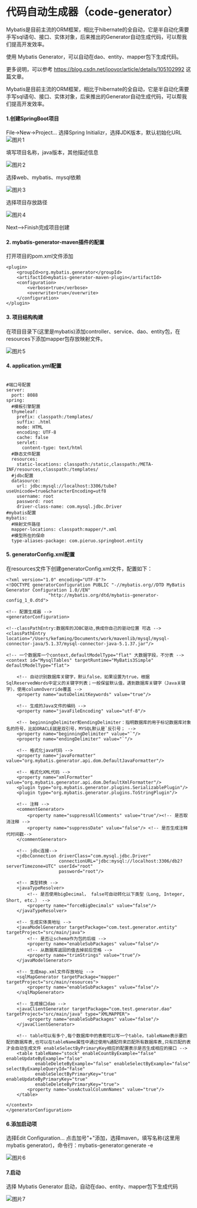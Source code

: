 # 代码自动生成器（code-generator）

Mybatis是目前主流的ORM框架，相比于hibernate的全自动，它是半自动化需要手写sql语句、接口、实体对象，后来推出的Generator自动生成代码，可以帮我们提高开发效率。

使用 Mybatis Generator，可以自动在dao、entity、mapper包下生成代码。

更多说明，可以参考 https://blog.csdn.net/joovor/article/details/105102992 这篇文章。


Mybatis是目前主流的ORM框架，相比于hibernate的全自动，它是半自动化需要手写sql语句、接口、实体对象，后来推出的Generator自动生成代码，可以帮我们提高开发效率。

#### 1.创建SpringBoot项目

File→New→Project… 选择Spring Initializr，选择JDK版本，默认初始化URL![图片1](https://imgconvert.csdnimg.cn/aHR0cHM6Ly9jZG4ua2VmYW1pbmcuY29tLzIwMjAvMDMvMjQvZlFkcy5wbmc?x-oss-process=image/format,png)

填写项目名称，java版本，其他描述信息

![图片2](https://imgconvert.csdnimg.cn/aHR0cHM6Ly9jZG4ua2VmYW1pbmcuY29tLzIwMjAvMDMvMjQvZnNwQy5wbmc?x-oss-process=image/format,png)

选择web、mybatis、mysql依赖

![图片3](https://imgconvert.csdnimg.cn/aHR0cHM6Ly9jZG4ua2VmYW1pbmcuY29tLzIwMjAvMDMvMjQvZmVGUC5wbmc?x-oss-process=image/format,png)

选择项目存放路径

![图片4](https://imgconvert.csdnimg.cn/aHR0cHM6Ly9jZG4ua2VmYW1pbmcuY29tLzIwMjAvMDMvMjQvZnZvaS5wbmc?x-oss-process=image/format,png)

Next–>Finish完成项目创建

#### 2. mybatis-generator-maven插件的配置

打开项目的pom.xml文件添加

```
<plugin>
    <groupId>org.mybatis.generator</groupId>
    <artifactId>mybatis-generator-maven-plugin</artifactId>
    <configuration>
        <verbose>true</verbose>
        <overwrite>true</overwrite>
    </configuration>
</plugin>
```


#### 3. 项目结构构建

在项目目录下(这里是mybatis)添加controller、service、dao、entity包，在resources下添加mapper包存放映射文件。

![图片5](https://imgconvert.csdnimg.cn/aHR0cHM6Ly9jZG4ua2VmYW1pbmcuY29tLzIwMjAvMDMvMjQvZk12TC5wbmc?x-oss-process=image/format,png)

#### 4. application.yml配置

```

#端口号配置
server:
  port: 8088
spring:
  #模板引擎配置
  thymeleaf:
    prefix: classpath:/templates/
    suffix: .html
    mode: HTML
    encoding: UTF-8
    cache: false
    servlet:
      content-type: text/html
  #静态文件配置
  resources:
    static-locations: classpath:/static,classpath:/META-INF/resources,classpath:/templates/
  #jdbc配置
  datasource:
    url: jdbc:mysql://localhost:3306/tube?useUnicode=true&characterEncoding=utf8
    username: root
    password: root
    driver-class-name: com.mysql.jdbc.Driver
#mybatis配置
mybatis:
  #映射文件路径
  mapper-locations: classpath:mapper/*.xml
  #模型所在的保命
  type-aliases-package: com.pieruo.springboot.entity
```

#### 5. generatorConfig.xml配置

在resources文件下创建generatorConfig.xml文件，配置如下：

```
<?xml version="1.0" encoding="UTF-8"?>
<!DOCTYPE generatorConfiguration PUBLIC "-//mybatis.org//DTD MyBatis Generator Configuration 1.0//EN"
                "http://mybatis.org/dtd/mybatis-generator-config_1_0.dtd">

<!-- 配置生成器 -->
<generatorConfiguration>

<!--classPathEntry:数据库的JDBC驱动,换成你自己的驱动位置 可选 -->
<classPathEntry location="/Users/kefaming/Documents/work/mavenlib/mysql/mysql-connector-java/5.1.37/mysql-connector-java-5.1.37.jar"/>

<!-- 一个数据库一个context,defaultModelType="flat" 大数据字段，不分表 -->
<context id="MysqlTables" targetRuntime="MyBatis3Simple" defaultModelType="flat">

    <!-- 自动识别数据库关键字，默认false，如果设置为true，根据SqlReservedWords中定义的关键字列表；一般保留默认值，遇到数据库关键字（Java关键字），使用columnOverride覆盖 -->
    <property name="autoDelimitKeywords" value="true"/>

    <!-- 生成的Java文件的编码 -->
    <property name="javaFileEncoding" value="utf-8"/>

    <!-- beginningDelimiter和endingDelimiter：指明数据库的用于标记数据库对象名的符号，比如ORACLE就是双引号，MYSQL默认是`反引号； -->
    <property name="beginningDelimiter" value="`"/>
    <property name="endingDelimiter" value="`"/>

    <!-- 格式化java代码 -->
    <property name="javaFormatter" value="org.mybatis.generator.api.dom.DefaultJavaFormatter"/>

    <!-- 格式化XML代码 -->
    <property name="xmlFormatter" value="org.mybatis.generator.api.dom.DefaultXmlFormatter"/>
    <plugin type="org.mybatis.generator.plugins.SerializablePlugin"/>
    <plugin type="org.mybatis.generator.plugins.ToStringPlugin"/>

    <!-- 注释 -->
    <commentGenerator>
        <property name="suppressAllComments" value="true"/><!-- 是否取消注释 -->
        <property name="suppressDate" value="false"/> <!-- 是否生成注释代时间戳-->
    </commentGenerator>

    <!-- jdbc连接-->
    <jdbcConnection driverClass="com.mysql.jdbc.Driver"
                    connectionURL="jdbc:mysql://localhost:3306/db2?serverTimezone=UTC" userId="root"
                    password="root"/>

    <!-- 类型转换 -->
    <javaTypeResolver>
        <!-- 是否使用bigDecimal， false可自动转化以下类型（Long, Integer, Short, etc.） -->
        <property name="forceBigDecimals" value="false"/>
    </javaTypeResolver>

    <!-- 生成实体类地址 -->
    <javaModelGenerator targetPackage="com.test.generator.entity" targetProject="src/main/java">
        <!-- 是否让schema作为包的后缀 -->
        <property name="enableSubPackages" value="false"/>
        <!-- 从数据库返回的值去掉前后空格 -->
        <property name="trimStrings" value="true"/>
    </javaModelGenerator>

    <!-- 生成map.xml文件存放地址 -->
    <sqlMapGenerator targetPackage="mapper" targetProject="src/main/resources">
        <property name="enableSubPackages" value="false"/>
    </sqlMapGenerator>

    <!-- 生成接口dao -->
    <javaClientGenerator targetPackage="com.test.generator.dao" targetProject="src/main/java" type="XMLMAPPER">
        <property name="enableSubPackages" value="false"/>
    </javaClientGenerator>

    <!-- table可以有多个,每个数据库中的表都可以写一个table，tableName表示要匹配的数据库表,也可以在tableName属性中通过使用%通配符来匹配所有数据库表,只有匹配的表才会自动生成文件 enableSelectByPrimaryKey相应的配置表示是否生成相应的接口 -->
    <table tableName="stock" enableCountByExample="false" enableUpdateByExample="false"
           enableDeleteByExample="false" enableSelectByExample="false" selectByExampleQueryId="false"
           enableSelectByPrimaryKey="true" enableUpdateByPrimaryKey="true"
           enableDeleteByPrimaryKey="true">
        <property name="useActualColumnNames" value="true"/>
    </table>

</context>
</generatorConfiguration>
```

#### 6.添加启动项

选择Edit Configuration… 点击加号"+"添加，选择maven，填写名称(这里用mybatis generator)，命令行：mybatis-generator:generate -e

![图片6](https://imgconvert.csdnimg.cn/aHR0cHM6Ly9jZG4ua2VmYW1pbmcuY29tLzIwMjAvMDMvMjQvZk4xai5wbmc?x-oss-process=image/format,png)


#### 7.启动

选择 Mybatis Generator 启动，自动在dao、entity、mapper包下生成代码

![图片7](https://imgconvert.csdnimg.cn/aHR0cHM6Ly9jZG4ua2VmYW1pbmcuY29tLzIwMjAvMDMvMjQvZlJQSi5wbmc?x-oss-process=image/format,png)

